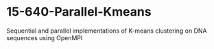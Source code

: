 15-640-Parallel-Kmeans
======================

Sequential and parallel implementations of K-means clustering on DNA sequences using OpenMPI
